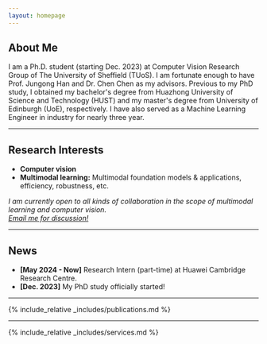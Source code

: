 ```yaml
---
layout: homepage
---
```


## About Me

I am a Ph.D. student (starting Dec. 2023) at Computer Vision Research Group of The University of Sheffield (TUoS). I am fortunate enough to have Prof. Jungong Han and Dr. Chen Chen as my advisors. Previous to my PhD study, I obtained my bachelor's degree from Huazhong University of Science and Technology (HUST) and my master's degree from University of Edinburgh (UoE), respectively. I have also served as a Machine Learning Engineer in industry for nearly three year.


---

## Research Interests

- **Computer vision**
- **Multimodal learning:** Multimodal foundation models & applications, efficiency, robustness, etc.

*I am currently open to all kinds of collaboration in the scope of multimodal learning and computer vision. <br>
[Email me for discussion!](mailto:sli256@sheffield.ac.uk)* 

---

[//]: # (## Ongoing Research)

[//]: # ()
[//]: # (### 1. Learning with Missing Modalities *&#40;in submission&#41;*  )

[//]: # ([Project page]&#40;https://lezj.github.io/SimMLM_project_page/&#41;)

[//]: # ()
[//]: # (### 2. MLLM compression)

[//]: # ()
[//]: # (---)

## News
- **[May 2024 - Now]** Research Intern (part-time) at Huawei Cambridge Research Centre.
- **[Dec. 2023]** My PhD study officially started!

---

{% include_relative _includes/publications.md %}

---

{% include_relative _includes/services.md %}
